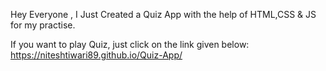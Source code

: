 Hey Everyone , I Just Created a Quiz App with the help of HTML,CSS & JS for my practise.

If you want to play Quiz, just click on the link given below:\
https://niteshtiwari89.github.io/Quiz-App/
